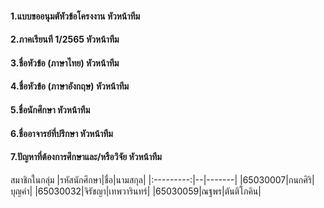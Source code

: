 #### 1.แบบขออนุมตัหัวข้อโครงงาน	หัวหน้าทีม
#### 2.ภาคเรียนที 1/2565	หัวหน้าทีม
#### 3.ชื่อหัวข้อ (ภาษาไทย)	หัวหน้าทีม
#### 4.ชื่อหัวข้อ (ภาษาอังกฤษ)	หัวหน้าทีม
#### 5.ชื่อนักศึกษา	หัวหน้าทีม
#### 6.ชื่ออาจารย์ที่ปรึกษา	หัวหน้าทีม
#### 7.ปัญหาที่ต้องการศึกษาและ/หรือวิจัย	หัวหน้าทีม

สมาชิกในกลุ่ม
|รหัสนักศึกษา|ชื่อ|นามสกุล|
|:---------:|--|-------|
|65030007|กนกศิริ|บุญคำ|
|65030032|จิรัชญา|เทพวารินทร์|
|65030059|ณฐพร|ตันติโภคิน|
